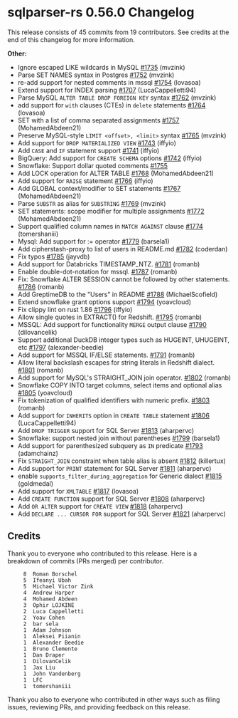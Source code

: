 <!--
Licensed to the Apache Software Foundation (ASF) under one
or more contributor license agreements.  See the NOTICE file
distributed with this work for additional information
regarding copyright ownership.  The ASF licenses this file
to you under the Apache License, Version 2.0 (the
"License"); you may not use this file except in compliance
with the License.  You may obtain a copy of the License at

  http://www.apache.org/licenses/LICENSE-2.0

Unless required by applicable law or agreed to in writing,
software distributed under the License is distributed on an
"AS IS" BASIS, WITHOUT WARRANTIES OR CONDITIONS OF ANY
KIND, either express or implied.  See the License for the
specific language governing permissions and limitations
under the License.
-->

# sqlparser-rs 0.56.0 Changelog

This release consists of 45 commits from 19 contributors. See credits at the end of this changelog for more information.

**Other:**

- Ignore escaped LIKE wildcards in MySQL [#1735](https://github.com/apache/datafusion-sqlparser-rs/pull/1735) (mvzink)
- Parse SET NAMES syntax in Postgres [#1752](https://github.com/apache/datafusion-sqlparser-rs/pull/1752) (mvzink)
- re-add support for nested comments in mssql [#1754](https://github.com/apache/datafusion-sqlparser-rs/pull/1754) (lovasoa)
- Extend support for INDEX parsing [#1707](https://github.com/apache/datafusion-sqlparser-rs/pull/1707) (LucaCappelletti94)
- Parse MySQL `ALTER TABLE DROP FOREIGN KEY` syntax [#1762](https://github.com/apache/datafusion-sqlparser-rs/pull/1762) (mvzink)
- add support for `with` clauses (CTEs) in `delete` statements [#1764](https://github.com/apache/datafusion-sqlparser-rs/pull/1764) (lovasoa)
- SET with a list of comma separated assignments [#1757](https://github.com/apache/datafusion-sqlparser-rs/pull/1757) (MohamedAbdeen21)
- Preserve MySQL-style `LIMIT <offset>, <limit>` syntax [#1765](https://github.com/apache/datafusion-sqlparser-rs/pull/1765) (mvzink)
- Add support for `DROP MATERIALIZED VIEW` [#1743](https://github.com/apache/datafusion-sqlparser-rs/pull/1743) (iffyio)
- Add `CASE` and `IF` statement support [#1741](https://github.com/apache/datafusion-sqlparser-rs/pull/1741) (iffyio)
- BigQuery: Add support for `CREATE SCHEMA` options [#1742](https://github.com/apache/datafusion-sqlparser-rs/pull/1742) (iffyio)
- Snowflake: Support dollar quoted comments [#1755](https://github.com/apache/datafusion-sqlparser-rs/pull/1755) 
- Add LOCK operation for ALTER TABLE [#1768](https://github.com/apache/datafusion-sqlparser-rs/pull/1768) (MohamedAbdeen21)
- Add support for `RAISE` statement [#1766](https://github.com/apache/datafusion-sqlparser-rs/pull/1766) (iffyio)
- Add GLOBAL context/modifier to SET statements [#1767](https://github.com/apache/datafusion-sqlparser-rs/pull/1767) (MohamedAbdeen21)
- Parse `SUBSTR` as alias for `SUBSTRING` [#1769](https://github.com/apache/datafusion-sqlparser-rs/pull/1769) (mvzink)
- SET statements: scope modifier for multiple assignments [#1772](https://github.com/apache/datafusion-sqlparser-rs/pull/1772) (MohamedAbdeen21)
- Support qualified column names in `MATCH AGAINST` clause [#1774](https://github.com/apache/datafusion-sqlparser-rs/pull/1774) (tomershaniii)
- Mysql: Add support for := operator [#1779](https://github.com/apache/datafusion-sqlparser-rs/pull/1779) (barsela1)
- Add cipherstash-proxy to list of users in README.md [#1782](https://github.com/apache/datafusion-sqlparser-rs/pull/1782) (coderdan)
- Fix typos [#1785](https://github.com/apache/datafusion-sqlparser-rs/pull/1785) (jayvdb)
- Add support for Databricks TIMESTAMP_NTZ. [#1781](https://github.com/apache/datafusion-sqlparser-rs/pull/1781) (romanb)
- Enable double-dot-notation for mssql. [#1787](https://github.com/apache/datafusion-sqlparser-rs/pull/1787) (romanb)
- Fix: Snowflake ALTER SESSION cannot be followed by other statements. [#1786](https://github.com/apache/datafusion-sqlparser-rs/pull/1786) (romanb)
- Add GreptimeDB to the "Users" in README [#1788](https://github.com/apache/datafusion-sqlparser-rs/pull/1788) (MichaelScofield)
- Extend snowflake grant options support [#1794](https://github.com/apache/datafusion-sqlparser-rs/pull/1794) (yoavcloud)
- Fix clippy lint on rust 1.86 [#1796](https://github.com/apache/datafusion-sqlparser-rs/pull/1796) (iffyio)
- Allow single quotes in EXTRACT() for Redshift. [#1795](https://github.com/apache/datafusion-sqlparser-rs/pull/1795) (romanb)
- MSSQL: Add support for functionality `MERGE` output clause [#1790](https://github.com/apache/datafusion-sqlparser-rs/pull/1790) (dilovancelik)
- Support additional DuckDB integer types such as HUGEINT, UHUGEINT, etc [#1797](https://github.com/apache/datafusion-sqlparser-rs/pull/1797) (alexander-beedie)
- Add support for MSSQL IF/ELSE statements. [#1791](https://github.com/apache/datafusion-sqlparser-rs/pull/1791) (romanb)
- Allow literal backslash escapes for string literals in Redshift dialect. [#1801](https://github.com/apache/datafusion-sqlparser-rs/pull/1801) (romanb)
- Add support for MySQL's STRAIGHT_JOIN join operator. [#1802](https://github.com/apache/datafusion-sqlparser-rs/pull/1802) (romanb)
- Snowflake COPY INTO target columns, select items and optional alias [#1805](https://github.com/apache/datafusion-sqlparser-rs/pull/1805) (yoavcloud)
- Fix tokenization of qualified identifiers with numeric prefix. [#1803](https://github.com/apache/datafusion-sqlparser-rs/pull/1803) (romanb)
- Add support for `INHERITS` option in `CREATE TABLE` statement [#1806](https://github.com/apache/datafusion-sqlparser-rs/pull/1806) (LucaCappelletti94)
- Add `DROP TRIGGER` support for SQL Server [#1813](https://github.com/apache/datafusion-sqlparser-rs/pull/1813) (aharpervc)
- Snowflake: support nested join without parentheses [#1799](https://github.com/apache/datafusion-sqlparser-rs/pull/1799) (barsela1)
- Add support for parenthesized subquery as `IN` predicate [#1793](https://github.com/apache/datafusion-sqlparser-rs/pull/1793) (adamchainz)
- Fix `STRAIGHT_JOIN` constraint when table alias is absent [#1812](https://github.com/apache/datafusion-sqlparser-rs/pull/1812) (killertux)
- Add support for `PRINT` statement for SQL Server [#1811](https://github.com/apache/datafusion-sqlparser-rs/pull/1811) (aharpervc)
- enable `supports_filter_during_aggregation` for Generic dialect [#1815](https://github.com/apache/datafusion-sqlparser-rs/pull/1815) (goldmedal)
- Add support for `XMLTABLE` [#1817](https://github.com/apache/datafusion-sqlparser-rs/pull/1817) (lovasoa)
- Add `CREATE FUNCTION` support for SQL Server [#1808](https://github.com/apache/datafusion-sqlparser-rs/pull/1808) (aharpervc)
- Add `OR ALTER` support for `CREATE VIEW` [#1818](https://github.com/apache/datafusion-sqlparser-rs/pull/1818) (aharpervc)
- Add `DECLARE ... CURSOR FOR` support for SQL Server [#1821](https://github.com/apache/datafusion-sqlparser-rs/pull/1821) (aharpervc)

## Credits

Thank you to everyone who contributed to this release. Here is a breakdown of commits (PRs merged) per contributor.

```
     8	Roman Borschel
     5	Ifeanyi Ubah
     5	Michael Victor Zink
     4	Andrew Harper
     4	Mohamed Abdeen
     3	Ophir LOJKINE
     2	Luca Cappelletti
     2	Yoav Cohen
     2	bar sela
     1	Adam Johnson
     1	Aleksei Piianin
     1	Alexander Beedie
     1	Bruno Clemente
     1	Dan Draper
     1	DilovanCelik
     1	Jax Liu
     1	John Vandenberg
     1	LFC
     1	tomershaniii
```

Thank you also to everyone who contributed in other ways such as filing issues, reviewing PRs, and providing feedback on this release.

